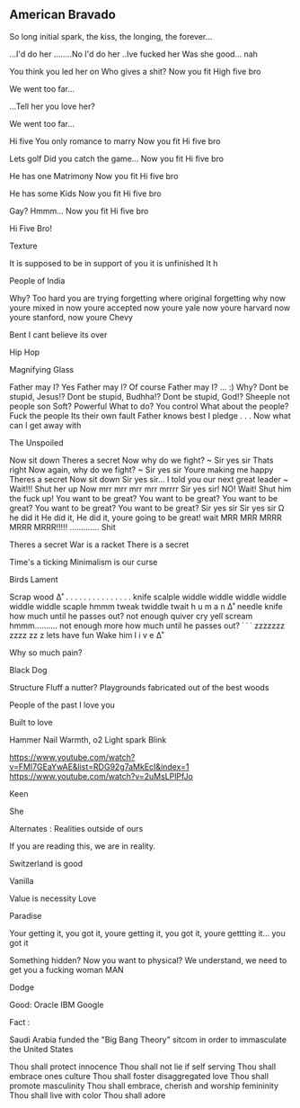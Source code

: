 ## American Bravado

So long initial spark, the kiss, the longing, the forever...

...I'd do her
........No I'd do her
..Ive fucked her
Was she good... nah

You think you led her on
Who gives a shit?
Now you fit
High five bro

We went too far...

...Tell her you love her?

We went too far...

Hi five
You only romance to marry
Now you fit
Hi five bro

Lets golf
Did you catch the game... 
Now you fit
Hi five bro

He has one
Matrimony
Now you fit
Hi five bro

He has some
Kids
Now you fit
Hi five bro
			
Gay?
Hmmm...
Now you fit
Hi five bro

Hi
Five 
Bro!	




Texture

It is supposed to be in support of you
it is unfinished
It h




People of India

Why?
Too hard you are trying
forgetting where original
forgetting why
now youre mixed in
now youre accepted
now youre yale
now youre harvard
now youre stanford, 
now youre Chevy 


Bent I cant believe its over

Hip Hop


Magnifying Glass

Father may I?
Yes
Father may I?
Of course
Father may I?
...
:)
Why?
Dont be stupid, Jesus!?
Dont be stupid, Budhha!?
Dont be stupid, God!?
Sheeple not people son
Soft?
Powerful
What to do?
You control
What about the people?
Fuck the people
Its their own fault
Father knows best
I pledge
.
. 
.
Now what can I get away with






The Unspoiled

Now sit down
Theres a secret
Now why do we fight? ~ 
Sir yes sir
Thats right
Now again, why do we fight? ~
Sir yes sir
Youre making me happy
Theres a secret
Now sit down
Sir yes sir...
I told you our next great leader
~
Wait!!!
Shut her up
Now mrr mrr mrr mrr mrrrr
Sir yes sir!
NO! Wait!
Shut him the fuck up!
You want to be great?
You want to be great?
You want to be great?
You want to be great?
You want to be great?
Sir yes sir
Sir yes sir
Ω
he did it 
He did it, He did it, youre going to be great!
wait
MRR MRR MRRR MRRR MRRR!!!!!
.............
Shit



Theres a secret
War is a racket
There is a secret

Time's a ticking
Minimalism is our curse


Birds Lament















Scrap wood ∆˚
.
.
.
.
.
.
.
.
.
.
.
.
.
.
.
knife
scalple
widdle widdle widdle
widdle widdle widdle
scaple
hmmm
tweak twiddle twait
h u m a n ∆˚ 
needle
knife
how much until he passes out?
not enough
quiver
cry
yell
scream
hmmm..........
not enough
more
how much until he passes out?
˙
˙
˙
zzzzzzz
zzzz
zz
z
lets have fun
Wake him
l i v e ∆˚


Why so much pain? 

Black Dog






Structure
Fluff a nutter?
Playgrounds fabricated out of the best woods






People of the past
I love you







Built to love

Hammer
Nail
Warmth, o2
Light spark
Blink








https://www.youtube.com/watch?v=FMl7GEaYwAE&list=RDG92g7aMkEcI&index=1
https://www.youtube.com/watch?v=2uMsLPlPfJo




Keen

She












Alternates : Realities outside of ours

If you are reading this, we are in reality. 





Switzerland is good




Vanilla

Value is necessity
Love



Paradise

Your getting it, you got it, youre getting it, you got it, youre gettting it... you got it







Something hidden?
Now you want to physical?
We understand, we need to get you a fucking woman MAN


Dodge


Good:
Oracle
IBM
Google








Fact : 

Saudi Arabia funded the "Big Bang Theory" sitcom in order to immasculate the United States












Thou shall protect innocence
Thou shall not lie if self serving
Thou shall embrace ones culture
Thou shall foster disaggregated love
Thou shall promote masculinity
Thou shall embrace, cherish and worship femininity
Thou shall live with color
Thou shall adore




